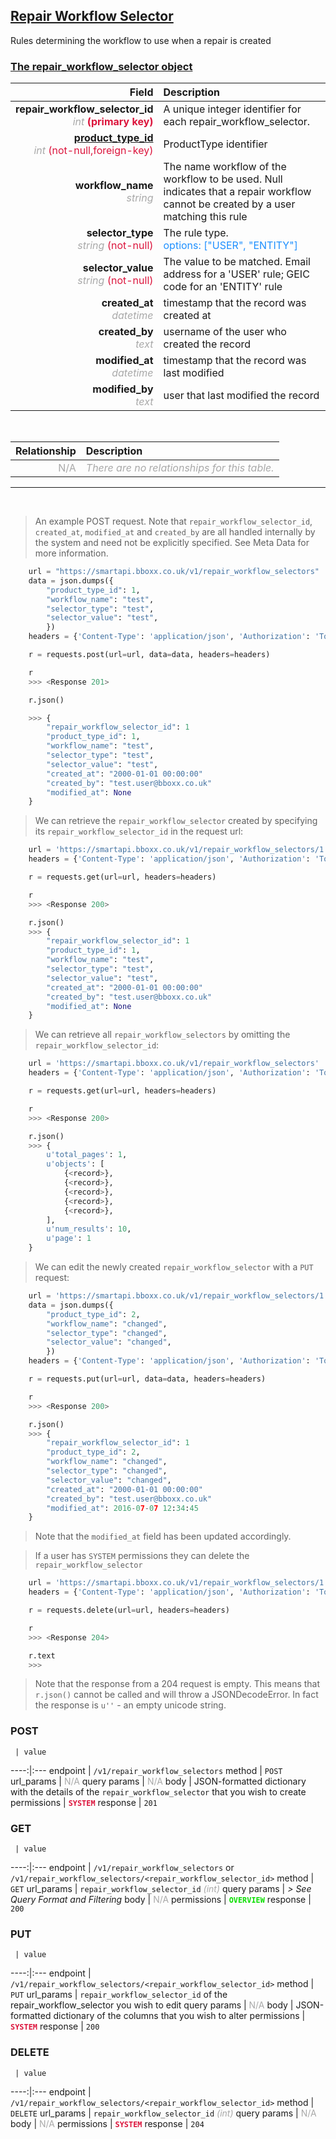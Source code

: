 ## <u>Repair Workflow Selector</u>
Rules determining the workflow to use when a repair is created


### <u>The repair_workflow_selector object</u>

Field | Description
------:|:------------
__repair_workflow_selector_id__ <br><font color="DarkGray">_int_</font> <font color="Crimson">__(primary key)__</font> | A unique integer identifier for each repair_workflow_selector.
__<a href="/#product-type">product_type_id</a>__ <br><font color="DarkGray">_int_</font> <font color="Crimson">(not-null,foreign-key)</font> | ProductType identifier
__workflow_name__ <br><font color="DarkGray">_string_</font> <font color="Crimson"></font> | The name workflow of the workflow to be used. Null indicates that a repair workflow cannot be created by a user matching this rule
__selector_type__ <br><font color="DarkGray">_string_</font> <font color="Crimson">(not-null)</font> | The rule type.<br><font color="DodgerBlue">options: ["USER", "ENTITY"]</font>
__selector_value__ <br><font color="DarkGray">_string_</font> <font color="Crimson">(not-null)</font> | The value to be matched. Email address for a 'USER' rule; GEIC code for an 'ENTITY' rule
__created_at__  <br><font color="DarkGray">_datetime_</font> | timestamp that the record was created at
__created_by__  <br><font color="DarkGray">_text_</font>| username of the user who created the record
__modified_at__ <br><font color="DarkGray">_datetime_</font>| timestamp that the record was last modified
__modified_by__ <br><font color="DarkGray">_text_</font>| user that last modified the record

<br>

Relationship | Description
-------------:|:------------
<font color="DarkGray">N/A</font> | <font color="DarkGray">_There are no relationships for this table._</font>

<hr>
<br>

> An example POST request. Note that `repair_workflow_selector_id`, `created_at`, `modified_at` and `created_by` are all handled internally by the system and need not be explicitly specified. See Meta Data for more information.

```python
    url = "https://smartapi.bboxx.co.uk/v1/repair_workflow_selectors"
    data = json.dumps({
		"product_type_id": 1,
		"workflow_name": "test",
		"selector_type": "test",
		"selector_value": "test",
		})
    headers = {'Content-Type': 'application/json', 'Authorization': 'Token token=A_VALID_TOKEN'}

    r = requests.post(url=url, data=data, headers=headers)

    r
    >>> <Response 201>

    r.json()

    >>> {
		"repair_workflow_selector_id": 1
		"product_type_id": 1,
		"workflow_name": "test",
		"selector_type": "test",
		"selector_value": "test",
		"created_at": "2000-01-01 00:00:00"
		"created_by": "test.user@bboxx.co.uk"
		"modified_at": None
	}
```

> We can retrieve the `repair_workflow_selector` created by specifying its `repair_workflow_selector_id` in the request url:

```python
    url = 'https://smartapi.bboxx.co.uk/v1/repair_workflow_selectors/1'
    headers = {'Content-Type': 'application/json', 'Authorization': 'Token token=A_VALID_TOKEN'}

    r = requests.get(url=url, headers=headers)

    r
    >>> <Response 200>

    r.json()
    >>> {
		"repair_workflow_selector_id": 1
		"product_type_id": 1,
		"workflow_name": "test",
		"selector_type": "test",
		"selector_value": "test",
		"created_at": "2000-01-01 00:00:00"
		"created_by": "test.user@bboxx.co.uk"
		"modified_at": None
	}
```

> We can retrieve all `repair_workflow_selectors` by omitting the `repair_workflow_selector_id`:

```python
    url = 'https://smartapi.bboxx.co.uk/v1/repair_workflow_selectors'
    headers = {'Content-Type': 'application/json', 'Authorization': 'Token token=A_VALID_TOKEN'}

    r = requests.get(url=url, headers=headers)

    r
    >>> <Response 200>

    r.json()
    >>> {
        u'total_pages': 1,
        u'objects': [
            {<record>},
            {<record>},
            {<record>},
            {<record>},
            {<record>},
        ],
        u'num_results': 10,
        u'page': 1
    }
```

> We can edit the newly created `repair_workflow_selector` with a `PUT` request:

```python
    url = 'https://smartapi.bboxx.co.uk/v1/repair_workflow_selectors/1'
    data = json.dumps({
		"product_type_id": 2,
		"workflow_name": "changed",
		"selector_type": "changed",
		"selector_value": "changed",
		})
    headers = {'Content-Type': 'application/json', 'Authorization': 'Token token=A_VALID_TOKEN'}

    r = requests.put(url=url, data=data, headers=headers)

    r
    >>> <Response 200>

    r.json()
    >>> {
		"repair_workflow_selector_id": 1
		"product_type_id": 2,
		"workflow_name": "changed",
		"selector_type": "changed",
		"selector_value": "changed",
		"created_at": "2000-01-01 00:00:00"
		"created_by": "test.user@bboxx.co.uk"
		"modified_at": 2016-07-07 12:34:45
	}
```
> Note that the `modified_at` field has been updated accordingly.

> If a user has `SYSTEM` permissions they can delete the `repair_workflow_selector`

```python
    url = 'https://smartapi.bboxx.co.uk/v1/repair_workflow_selectors/1'
    headers = {'Content-Type': 'application/json', 'Authorization': 'Token token=A_VALID_TOKEN'}

    r = requests.delete(url=url, headers=headers)

    r
    >>> <Response 204>

    r.text
    >>>
```
> Note that the response from a 204 request is empty. This means that `r.json()` cannot be called and will throw a JSONDecodeError. In fact the response is `u''` - an empty unicode string.



### POST
     | value
 ----:|:---
endpoint | `/v1/repair_workflow_selectors`
method | `POST`
url_params | <font color="DarkGray">N/A</font>
query params | <font color="DarkGray">N/A</font>
body | JSON-formatted dictionary with the details of the `repair_workflow_selector` that you wish to create
permissions | <font color="Crimson">__`SYSTEM`__</font>
response | `201`

### GET
     | value
 ----:|:---
endpoint | `/v1/repair_workflow_selectors` or `/v1/repair_workflow_selectors/<repair_workflow_selector_id>`
method | `GET`
url_params | `repair_workflow_selector_id` <font color="DarkGray">_(int)_</font>
query params | *> See Query Format and Filtering*
body | <font color="DarkGray">N/A</font>
permissions | <font color="Jade">__`OVERVIEW`__</font>
response | `200`

### PUT
     | value
 ----:|:---
endpoint | `/v1/repair_workflow_selectors/<repair_workflow_selector_id>`
method | `PUT`
url_params | `repair_workflow_selector_id` of the repair_workflow_selector you wish to edit
query params | <font color="DarkGray">N/A</font>
body | JSON-formatted dictionary of the columns that you wish to alter
permissions | <font color="Crimson">__`SYSTEM`__</font>
response | `200`

### DELETE
     | value
 ----:|:---
endpoint | `/v1/repair_workflow_selectors/<repair_workflow_selector_id>`
method | `DELETE`
url_params | `repair_workflow_selector_id` <font color="DarkGray">_(int)_</font>
query params | <font color="DarkGray">N/A</font>
body | <font color="DarkGray">N/A</font>
permissions | <font color="Crimson">__`SYSTEM`__</font>
response | `204`

    